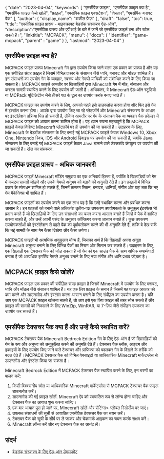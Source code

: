 {
"date": "2023-04-04",
  "keywords": [
"एमसीपैक फ़ाइल",
"एमसीपैक फ़ाइल क्या है",
"एमसीपैक फ़ाइल कैसे खोलें",
"फ़ाइल",
"एमसीपैक फ़ाइल एक्सटेंशन",
"विस्तार",
"एमसीपैक बनावट पैक"
],
  "author": {
"display_name": "शकील फ़ैज़"
},
"draft": "false",
"toc": true,
"title": "एमसीपैक फ़ाइल प्रारूप - माइनक्राफ्ट बेडरॉक संस्करण ऐड-ऑन",
  "description":"एमसीपैक प्रारूप और एपीआई के बारे में जानें जो एमसीपैक फाइलें बना और खोल सकते हैं।",
"linktitle": "MCPACK",
  "menu": {
    "docs": {
      "identifier": "game-mcpack",
"parent" : "game"
}
},
"lastmod": "2023-04-04"
}

## एमसीपैक फ़ाइल क्या है?

MCPACK फ़ाइल प्रारूप Minecraft गेम द्वारा उपयोग किया जाने वाला एक प्रकार का प्रारूप है और यह एक संपीड़ित संग्रह फ़ाइल है जिसमें विभिन्न प्रकार के संसाधन जैसे ध्वनि, बनावट और मॉडल शामिल हैं। इन संसाधनों का उपयोग गेम के व्यवहार, स्वरूप और गेमप्ले यांत्रिकी को संशोधित करने के लिए किया जा सकता है। MCPACK फ़ाइलें आमतौर पर खिलाड़ियों द्वारा Minecraft गेम में मॉड, संसाधन और कस्टम सामग्री स्थापित करने के लिए उपयोग की जाती हैं। अधिकतर, वे Minecraft ऐड-ऑन स्टूडियो या MCPack यूटिलिटीज जैसे तीसरे पक्ष के टूल का उपयोग करके बनाए जाते हैं।

MCPACK फ़ाइल का उपयोग करने के लिए, आपको पहले इसे डाउनलोड करना होगा और फिर इसे गेम में इंस्टॉल करना होगा। आपके द्वारा उपयोग किए जा रहे प्लेटफ़ॉर्म और Minecraft संस्करण के आधार पर इंस्टॉलेशन प्रक्रिया भिन्न हो सकती है, लेकिन आमतौर पर गेम के संसाधन पैक या व्यवहार पैक फ़ोल्डर में MCPACK फ़ाइल को आयात करना शामिल होता है। यह ध्यान रखना महत्वपूर्ण है कि MCPACK फ़ाइलें केवल विशिष्ट Minecraft प्लेटफ़ॉर्म पर ही उपयोग की जा सकती हैं। उदाहरण के लिए, Minecraft के बेडरॉक संस्करण के लिए बनाई गई MCPACK फ़ाइलें केवल Windows 10, Xbox One, Nintendo स्विच, iOS और Android डिवाइस पर उपयोग की जा सकती हैं, जबकि Java संस्करण के लिए बनाई गई MCPACK फ़ाइलें केवल Java चलाने वाले डेस्कटॉप कंप्यूटर पर उपयोग की जा सकती हैं। खेल का संस्करण.

## एमसीपैक फ़ाइल प्रारूप - अधिक जानकारी

MCPACK फ़ाइलें Minecraft मॉडिंग समुदाय का एक अनिवार्य हिस्सा हैं, क्योंकि वे खिलाड़ियों को गेम में कस्टम सामग्री जोड़ने और उनके गेमप्ले अनुभव को बढ़ाने की अनुमति देते हैं। इन फ़ाइलों में विभिन्न प्रकार के संसाधन शामिल हो सकते हैं, जिनमें कस्टम स्किन, बनावट, ध्वनियाँ, संगीत और यहां तक कि नए गेम मैकेनिक्स भी शामिल हैं।

MCPACK फ़ाइलों का उपयोग करने का एक लाभ यह है कि उन्हें स्थापित करना और प्रबंधित करना आसान है। इन फ़ाइलों को बनाने वाले अधिकांश तृतीय-पक्ष उपकरण उपयोगकर्ता के अनुकूल इंटरफेस भी प्रदान करते हैं जो खिलाड़ियों के लिए उन संसाधनों का चयन करना आसान बनाते हैं जिन्हें वे पैक में शामिल करना चाहते हैं, और उन्हें अपनी पसंद के अनुसार कॉन्फ़िगर करना आसान बनाते हैं। कुछ उपकरण उपयोगकर्ताओं को इंस्टॉलेशन से पहले पैक का पूर्वावलोकन करने की भी अनुमति देते हैं, ताकि वे देख सकें कि नई सामग्री के साथ गेम कैसा दिखेगा और कैसा लगेगा।

MCPACK फ़ाइलें भी अत्यधिक अनुकूलन योग्य हैं, जिसका अर्थ है कि खिलाड़ी अपना अनूठा Minecraft अनुभव बनाने के लिए विभिन्न पैकों का मिश्रण और मिलान कर सकते हैं। उदाहरण के लिए, एक खिलाड़ी एक टेक्सचर पैक को जोड़ सकता है जो गेम को एक साउंड पैक के साथ अधिक यथार्थवादी बनाता है जो अत्यधिक इमर्सिव गेमप्ले अनुभव बनाने के लिए नया संगीत और ध्वनि प्रभाव जोड़ता है।

## MCPACK फ़ाइल कैसे खोलें?

MCPACK फ़ाइल एक प्रकार की संपीड़ित संग्रह फ़ाइल है जिसमें Minecraft में उपयोग के लिए बनावट, ध्वनि और मॉडल जैसे संसाधन शामिल हैं। यह एक ज़िप फ़ाइल के समान है जिसमें यह फ़ाइल आकार को कम करने और डाउनलोड और इंस्टॉल करना आसान बनाने के लिए संपीड़न का उपयोग करता है। यदि आप एक MCPACK फ़ाइल खोलना चाहते हैं, तो आप इसे एक ज़िप फ़ाइल की तरह सोच सकते हैं और फ़ाइल की सामग्री को निकालने के लिए WinZip, WinRAR, या 7-ज़िप जैसे संपीड़न उपकरण का उपयोग कर सकते हैं।

## एमसीपैक टेक्सचर पैक क्या हैं और उन्हें कैसे स्थापित करें?

MCPACK टेक्सचर पैक Minecraft Bedrock Edition गेम के लिए ऐड-ऑन हैं जो खिलाड़ियों को गेम के रूप और अनुभव को अनुकूलित करने की अनुमति देते हैं। टेक्सचर पैक ब्लॉक, आइटम और इकाइयों के लिए उपयोग किए जाने वाले टेक्सचर और ग्राफिक्स को बदलकर गेम के दिखने के तरीके को बदल देते हैं। MCPACK टेक्सचर पैक को विभिन्न वेबसाइटों या आधिकारिक Minecraft मार्केटप्लेस से डाउनलोड और इंस्टॉल किया जा सकता है।

Minecraft Bedrock Edition में MCPACK टेक्सचर पैक स्थापित करने के लिए, इन चरणों का पालन करें:

1. किसी विश्वसनीय स्रोत या आधिकारिक Minecraft मार्केटप्लेस से MCPACK टेक्सचर पैक फ़ाइल डाउनलोड करें।
2. डाउनलोड की गई फ़ाइल खोलें. Minecraft ऐप को स्वचालित रूप से लॉन्च होना चाहिए और टेक्सचर पैक का आयात शुरू करना चाहिए।
3. एक बार आयात पूरा हो जाने पर, Minecraft खोलें और सेटिंग्स> ग्लोबल रिसोर्सेज पर जाएं।
4. उपलब्ध संसाधनों की सूची से आयातित एमसीपैक टेक्सचर पैक का चयन करें।
5. टेक्सचर पैक को सूची के शीर्ष पर ले जाकर और चेकमार्क आइकन का चयन करके सक्षम करें।
6. Minecraft लॉन्च करें और नए टेक्सचर पैक का आनंद लें।

## संदर्भ

* [बेडरॉक संस्करण के लिए ऐड-ऑन डेवलपमेंट](https://learn.microsoft.com/en-us/माइनक्राफ्ट/क्रिएटर/डॉक्यूमेंट्स/गेटिंगस्टार्टेड)

